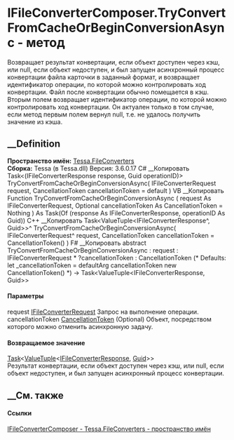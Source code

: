 # IFileConverterComposer.TryConvertFromCacheOrBeginConversionAsync - метод
Возвращает результат конвертации, если объект доступен через кэш, или null,
если объект недоступен, и был запущен асинхронный процесс конвертации файла
карточки в заданный формат, и возвращает идентификатор операции, по которой
можно контролировать ход конвертации. Файл после конвертации обычно помещается
в кэш. Вторым полем возвращает идентификатор операции, по которой можно
контролировать ход конвертации. Он актуален только в том случае, если метод
первым полем вернул null, т.е. не удалось получить значение из кэша.
## __Definition
 **Пространство имён:** [Tessa.FileConverters](N_Tessa_FileConverters.htm)  
 **Сборка:** Tessa (в Tessa.dll) Версия: 3.6.0.17
C# __Копировать
    Task<(IFileConverterResponse response, Guid operationID)> TryConvertFromCacheOrBeginConversionAsync(
    	IFileConverterRequest request,
    	CancellationToken cancellationToken = default
    )
VB __Копировать
     Function TryConvertFromCacheOrBeginConversionAsync ( 
    	request As IFileConverterRequest,
    	Optional cancellationToken As CancellationToken = Nothing
    ) As Task(Of (response As IFileConverterResponse, operationID As Guid))
C++ __Копировать
    Task<ValueTuple<IFileConverterResponse^, Guid>>^ TryConvertFromCacheOrBeginConversionAsync(
    	IFileConverterRequest^ request, 
    	CancellationToken cancellationToken = CancellationToken()
    )
F# __Копировать
     abstract TryConvertFromCacheOrBeginConversionAsync : 
            request : IFileConverterRequest * 
            ?cancellationToken : CancellationToken 
    (* Defaults:
            let _cancellationToken = defaultArg cancellationToken new CancellationToken()
    *)
    -> Task<ValueTuple<IFileConverterResponse, Guid>> 
#### Параметры
request
[IFileConverterRequest](T_Tessa_FileConverters_IFileConverterRequest.htm)
    Запрос на выполнение операции.
cancellationToken
[CancellationToken](https://learn.microsoft.com/dotnet/api/system.threading.cancellationtoken)
(Optional)
    Объект, посредством которого можно отменить асинхронную задачу.
#### Возвращаемое значение
[Task](https://learn.microsoft.com/dotnet/api/system.threading.tasks.task-1)<[ValueTuple](https://learn.microsoft.com/dotnet/api/system.valuetuple-2)<[IFileConverterResponse](T_Tessa_FileConverters_IFileConverterResponse.htm),
[Guid](https://learn.microsoft.com/dotnet/api/system.guid)>>  
Результат конвертации, если объект доступен через кэш, или null, если объект
недоступен, и был запущен асинхронный процесс конвертации.
## __См. также
#### Ссылки
[IFileConverterComposer - ](T_Tessa_FileConverters_IFileConverterComposer.htm)
[Tessa.FileConverters - пространство имён](N_Tessa_FileConverters.htm)
